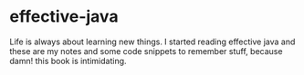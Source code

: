 # effective-java
Life is always about learning new things. I started reading effective java and these are my notes and some code snippets to remember stuff, because damn! this book is intimidating.
